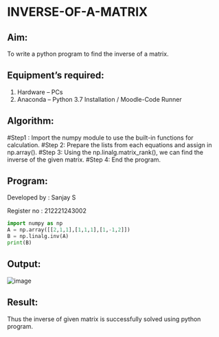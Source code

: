 # INVERSE-OF-A-MATRIX
## Aim:
To write a python program to find the inverse of a matrix.
## Equipment’s required:
1. 	Hardware – PCs
2. 	Anaconda – Python 3.7 Installation / Moodle-Code Runner
## Algorithm:
#Step1 :
Import the numpy module to use the built-in functions for calculation.
#Step 2:
Prepare the lists from each equations and assign in np.array().
#Step 3:
Using the np.linalg.matrix_rank(), we can find the inverse of the given matrix.
#Step 4:
End the program.
## Program:
Developed by : Sanjay S

Register no  : 212221243002
```python
import numpy as np
A = np.array([[2,1,1],[1,1,1],[1,-1,2]])
B = np.linalg.inv(A)
print(B)
```
## Output:
![image](https://github.com/sanjay5656/INVERSE-OF-A-MATRIX/assets/115128955/ca1ef24d-ced0-4235-828e-7e6c68d13246)

## Result:
Thus the inverse of given matrix is successfully solved using python program.
